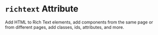# `richtext` Attribute

Add HTML to Rich Text elements, add components from the same page or from different pages, add classes, ids, attributes, and more.
